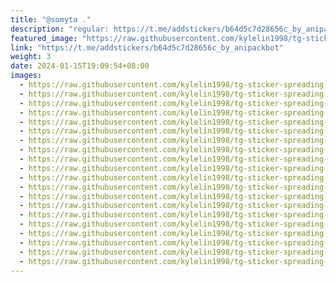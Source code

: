 ```yaml
---
title: "@somyta ."
description: "regular: https://t.me/addstickers/b64d5c7d28656c_by_anipackbot"
featured_image: "https://raw.githubusercontent.com/kylelin1998/tg-sticker-spreading-worldwide-images/main/img/55ee5bf9-57e3-463f-aaa8-a2bfe6048215.jpg"
link: "https://t.me/addstickers/b64d5c7d28656c_by_anipackbot"
weight: 3
date: 2024-01-15T19:09:54+08:00
images:
  - https://raw.githubusercontent.com/kylelin1998/tg-sticker-spreading-worldwide-images/main/img/55ee5bf9-57e3-463f-aaa8-a2bfe6048215.jpg
  - https://raw.githubusercontent.com/kylelin1998/tg-sticker-spreading-worldwide-images/main/img/15261235-ad9a-4337-9a04-00633c21a515.jpg
  - https://raw.githubusercontent.com/kylelin1998/tg-sticker-spreading-worldwide-images/main/img/906a9b67-7922-4594-8fd2-2540e2d9d3fa.jpg
  - https://raw.githubusercontent.com/kylelin1998/tg-sticker-spreading-worldwide-images/main/img/c4b8aedb-4c51-4d62-860f-86ab44598956.jpg
  - https://raw.githubusercontent.com/kylelin1998/tg-sticker-spreading-worldwide-images/main/img/02416ed3-2a74-41e7-b3a8-6af57973609f.jpg
  - https://raw.githubusercontent.com/kylelin1998/tg-sticker-spreading-worldwide-images/main/img/b3de0645-d594-47c2-82d9-8f0bd66f2efb.jpg
  - https://raw.githubusercontent.com/kylelin1998/tg-sticker-spreading-worldwide-images/main/img/ee51d996-9be2-406b-8ab9-bd83699afd19.jpg
  - https://raw.githubusercontent.com/kylelin1998/tg-sticker-spreading-worldwide-images/main/img/65aa554c-8751-4491-b980-c034c5f20428.jpg
  - https://raw.githubusercontent.com/kylelin1998/tg-sticker-spreading-worldwide-images/main/img/402bcdd5-1317-4f11-bae3-a31a0b16175b.jpg
  - https://raw.githubusercontent.com/kylelin1998/tg-sticker-spreading-worldwide-images/main/img/fbf80b64-699e-4545-aa6f-d82d99c370e2.jpg
  - https://raw.githubusercontent.com/kylelin1998/tg-sticker-spreading-worldwide-images/main/img/b0f94f5c-6f1e-478a-8333-a5f52db22829.jpg
  - https://raw.githubusercontent.com/kylelin1998/tg-sticker-spreading-worldwide-images/main/img/9b84b2c8-d4cd-4239-b814-d7bf72b3c6d9.jpg
  - https://raw.githubusercontent.com/kylelin1998/tg-sticker-spreading-worldwide-images/main/img/95e5b0f1-c7c1-4862-b3a0-9cca780bd6c1.jpg
  - https://raw.githubusercontent.com/kylelin1998/tg-sticker-spreading-worldwide-images/main/img/98b4a032-ad2e-4a07-a811-9f320d5644b6.jpg
  - https://raw.githubusercontent.com/kylelin1998/tg-sticker-spreading-worldwide-images/main/img/9171408b-ea00-4a48-bc49-169836d4bf39.jpg
  - https://raw.githubusercontent.com/kylelin1998/tg-sticker-spreading-worldwide-images/main/img/2aa9610c-f11a-42bd-bdb3-d7fb93e6adcf.jpg
  - https://raw.githubusercontent.com/kylelin1998/tg-sticker-spreading-worldwide-images/main/img/a2fd1657-712e-48f7-b6fa-5d5c4f38b4f1.jpg
  - https://raw.githubusercontent.com/kylelin1998/tg-sticker-spreading-worldwide-images/main/img/78e8b761-6161-4825-962a-5fec3b583327.jpg
  - https://raw.githubusercontent.com/kylelin1998/tg-sticker-spreading-worldwide-images/main/img/afe677ff-815f-4fb6-8590-9c42e0dc86a4.jpg
  - https://raw.githubusercontent.com/kylelin1998/tg-sticker-spreading-worldwide-images/main/img/427ae2f0-9622-4c2d-85ab-4c25564c04f0.jpg
---
```

